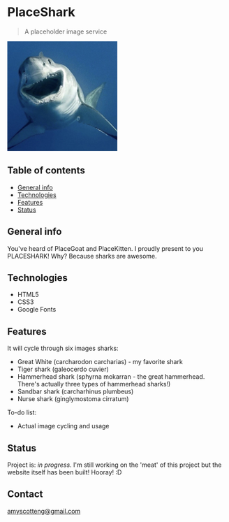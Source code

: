 # PlaceShark
> A placeholder image service 

<img src="https://github.com/amyscotteng/placeshark/blob/master/src/images/greatwhite.jpg?raw=true" style="width: 50%">

## Table of contents
* [General info](#general-info)
* [Technologies](#technologies)
* [Features](#features)
* [Status](#status)

## General info
You've heard of PlaceGoat and PlaceKitten. I proudly present to you PLACESHARK! Why? Because sharks are awesome. 



## Technologies
* HTML5
* CSS3
* Google Fonts
 

## Features
It will cycle through six images sharks:

* Great White (carcharodon carcharias) - my favorite shark
* Tiger shark (galeocerdo cuvier)
* Hammerhead shark (sphyrna mokarran - the great hammerhead. There's actually three types of hammerhead sharks!)
* Sandbar shark (carcharhinus plumbeus)
* Nurse shark (ginglymostoma cirratum)

To-do list:
* Actual image cycling and usage

## Status
Project is: _in progress_. I'm still working on the 'meat' of this project but the website itself has been built! Hooray! :D

## Contact
amyscotteng@gmail.com
